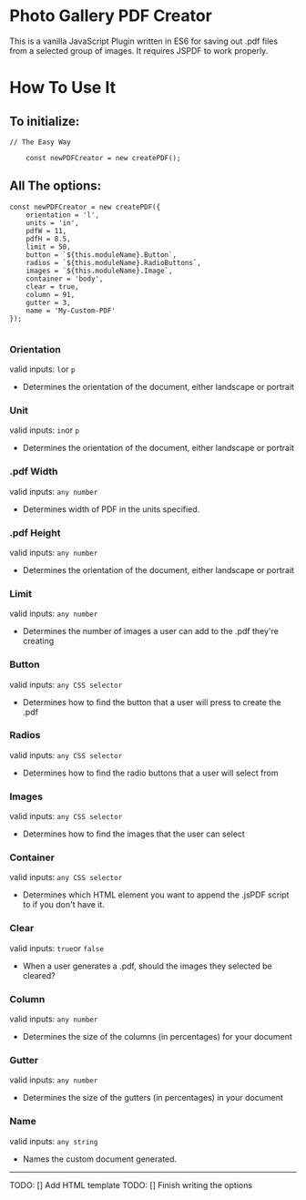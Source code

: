 # Photo Gallery PDF Creator

This is a vanilla JavaScript Plugin written in ES6 for saving out .pdf files from a selected group of images. It requires JSPDF to work properly.

# How To Use It

## To initialize:
```
// The Easy Way
	
	const newPDFCreator = new createPDF();

```

## All The options:

```
const newPDFCreator = new createPDF({
	orientation = 'l',
	units = 'in',
	pdfW = 11,
	pdfH = 8.5,
	limit = 50,
	button = `${this.moduleName}.Button`,
	radios = `${this.moduleName}.RadioButtons`,
	images = `${this.moduleName}.Image`,
	container = 'body',
	clear = true,
	column = 91,
	gutter = 3,
	name = 'My-Custom-PDF'
});
	
```

### Orientation
valid inputs: `l`or `p`
- Determines the orientation of the document, either landscape or portrait

### Unit
valid inputs: `in`or `p`
- Determines the orientation of the document, either landscape or portrait

### .pdf Width
valid inputs: `any number`
- Determines width of PDF in the units specified.

### .pdf Height
valid inputs: `any number`
- Determines the orientation of the document, either landscape or portrait

### Limit
valid inputs: `any number`
- Determines the number of images a user can add to the .pdf they're creating

### Button
valid inputs: `any CSS selector`
- Determines how to find the button that a user will press to create the .pdf

### Radios
valid inputs: `any CSS selector`
- Determines how to find the radio buttons that a user will select from

### Images
valid inputs: `any CSS selector`
- Determines how to find the images that the user can select

### Container
valid inputs: `any CSS selector`
- Determines which HTML element you want to append the .jsPDF script to if you don't have it.

### Clear
valid inputs: `true`or `false`
- When a user generates a .pdf, should the images they selected be cleared?

### Column
valid inputs: `any number`
- Determines the size of the columns (in percentages) for your document

### Gutter
valid inputs: `any number`
- Determines the size of the gutters (in percentages) in your document

### Name
valid inputs: `any string`
- Names the custom document generated.

---
TODO: [] Add HTML template
TODO: [] Finish writing the options

